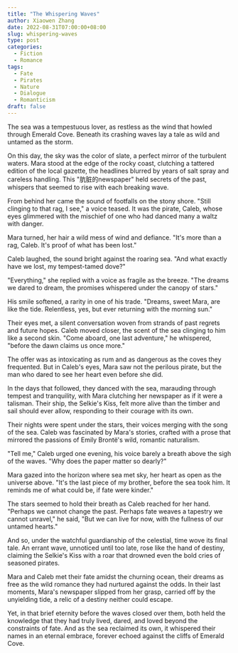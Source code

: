 ```yaml
---
title: "The Whispering Waves"
author: Xiaowen Zhang
date: 2022-08-31T07:00:00+08:00
slug: whispering-waves
type: post
categories:
  - Fiction
  - Romance
tags:
  - Fate
  - Pirates
  - Nature
  - Dialogue
  - Romanticism
draft: false
---
```


The sea was a tempestuous lover, as restless as the wind that howled through Emerald Cove. Beneath its crashing waves lay a tale as wild and untamed as the storm.

On this day, the sky was the color of slate, a perfect mirror of the turbulent waters. Mara stood at the edge of the rocky coast, clutching a tattered edition of the local gazette, the headlines blurred by years of salt spray and careless handling. This "肮脏的newspaper" held secrets of the past, whispers that seemed to rise with each breaking wave.

From behind her came the sound of footfalls on the stony shore. "Still clinging to that rag, I see," a voice teased. It was the pirate, Caleb, whose eyes glimmered with the mischief of one who had danced many a waltz with danger. 

Mara turned, her hair a wild mess of wind and defiance. "It's more than a rag, Caleb. It's proof of what has been lost."

Caleb laughed, the sound bright against the roaring sea. "And what exactly have we lost, my tempest-tamed dove?"

"Everything," she replied with a voice as fragile as the breeze. "The dreams we dared to dream, the promises whispered under the canopy of stars."

His smile softened, a rarity in one of his trade. "Dreams, sweet Mara, are like the tide. Relentless, yes, but ever returning with the morning sun."

Their eyes met, a silent conversation woven from strands of past regrets and future hopes. Caleb moved closer, the scent of the sea clinging to him like a second skin. "Come aboard, one last adventure," he whispered, "before the dawn claims us once more."

The offer was as intoxicating as rum and as dangerous as the coves they frequented. But in Caleb's eyes, Mara saw not the perilous pirate, but the man who dared to see her heart even before she did.

In the days that followed, they danced with the sea, marauding through tempest and tranquility, with Mara clutching her newspaper as if it were a talisman. Their ship, the Selkie's Kiss, felt more alive than the timber and sail should ever allow, responding to their courage with its own.

Their nights were spent under the stars, their voices merging with the song of the sea. Caleb was fascinated by Mara's stories, crafted with a prose that mirrored the passions of Emily Brontë's wild, romantic naturalism.

"Tell me," Caleb urged one evening, his voice barely a breath above the sigh of the waves. "Why does the paper matter so dearly?"

Mara gazed into the horizon where sea met sky, her heart as open as the universe above. "It's the last piece of my brother, before the sea took him. It reminds me of what could be, if fate were kinder."

The stars seemed to hold their breath as Caleb reached for her hand. "Perhaps we cannot change the past. Perhaps fate weaves a tapestry we cannot unravel," he said, "But we can live for now, with the fullness of our untamed hearts."

And so, under the watchful guardianship of the celestial, time wove its final tale. An errant wave, unnoticed until too late, rose like the hand of destiny, claiming the Selkie's Kiss with a roar that drowned even the bold cries of seasoned pirates.

Mara and Caleb met their fate amidst the churning ocean, their dreams as free as the wild romance they had nurtured against the odds. In their last moments, Mara's newspaper slipped from her grasp, carried off by the unyielding tide, a relic of a destiny neither could escape.

Yet, in that brief eternity before the waves closed over them, both held the knowledge that they had truly lived, dared, and loved beyond the constraints of fate. And as the sea reclaimed its own, it whispered their names in an eternal embrace, forever echoed against the cliffs of Emerald Cove.